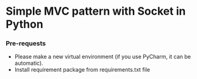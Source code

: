# Simple MVC pattern with Socket in Python

### Pre-requests

* Please make a new virtual environment (if you use PyCharm, it can be automatic). 
* Install requirement package from requirements.txt file
